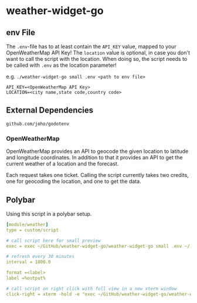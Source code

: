 # weather-widget-go

## env File

The `.env`-file has to at least contain the `API_KEY` value, mapped to your OpenWeatherMap API Key!
The `location` value is optional, in case you don't want to call the script with the location. When doing so, the script needs to be called with `.env` as the location parameter!

e.g. `./weather-widget-go small .env <path to env file>`

```.env
API_KEY=<OpenWeatherMap API Key>
LOCATION=<city name,state code,country code>
```

## External Dependencies

```text
github.com/joho/godotenv
```

### OpenWeatherMap

OpenWeatherMap provides an API to geocode the given location to latitude and longitude coordinates. In addition to that it provides an API to get the current weather of a location and the forecast.

Each request takes one ticket. Calling the script currently takes two credits, one for geocoding the location, and one to get the data.

## Polybar

Using this script in a polybar setup.

```yaml
[module/weather]
type = custom/script

# call script here for small preview
exec = exec ~/GitHub/weather-widget-go/weather-widget-go small .env ~/.config/polybar/.env

# refresh every 30 minutes
interval = 1800.0

format =<label>
label =%output%

# call script on right click with full view in a new xterm window
click-right = xterm -hold -e "exec ~/GitHub/weather-widget-go/weather-widget-go full .env ~/.config/polybar/.env"
```
